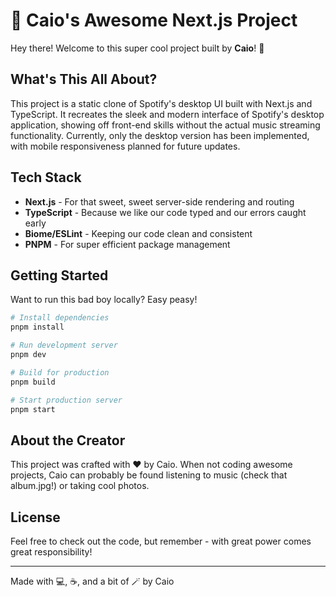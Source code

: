 # 🚀 Caio's Awesome Next.js Project

Hey there! Welcome to this super cool project built by **Caio**! 👋

## What's This All About?

This project is a static clone of Spotify's desktop UI built with Next.js and TypeScript. It recreates the sleek and modern interface of Spotify's desktop application, showing off front-end skills without the actual music streaming functionality. Currently, only the desktop version has been implemented, with mobile responsiveness planned for future updates.

## Tech Stack

- **Next.js** - For that sweet, sweet server-side rendering and routing
- **TypeScript** - Because we like our code typed and our errors caught early
- **Biome/ESLint** - Keeping our code clean and consistent
- **PNPM** - For super efficient package management

## Getting Started

Want to run this bad boy locally? Easy peasy!

```bash
# Install dependencies
pnpm install

# Run development server
pnpm dev

# Build for production
pnpm build

# Start production server
pnpm start
```

## About the Creator

This project was crafted with ❤️ by Caio. When not coding awesome projects, Caio can probably be found listening to music (check that album.jpg!) or taking cool photos.

## License

Feel free to check out the code, but remember - with great power comes great responsibility!

---

Made with 💻, ☕, and a bit of 🪄 by Caio
